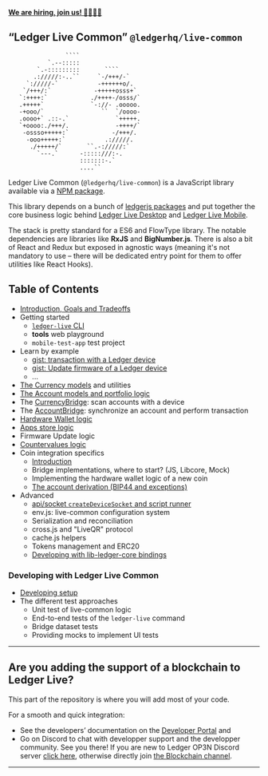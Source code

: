 **[We are hiring, join us! 👨‍💻👩‍💻](https://jobs.lever.co/ledger/?department=Engineering)**

## “Ledger Live Common” `@ledgerhq/live-common`

`````
                ````
           `.--:::::
        `.-:::::::::       ````
       .://///:-..``     `-/+++/-`
     `://///-`           -++++++o/.
    `/+++/:`            -+++++osss+`
   `:++++:`            ./++++-/osss/`
   .+++++`             `-://- .ooooo.
   -+ooo/`                ``  `/oooo-
   .oooo+` .::-.`             `+++++.
   `+oooo:./+++/.             -++++/`
    -ossso+++++:`            -/+++/.
     -ooo+++++:`           .://///.
      ./+++++/`       ``.-://///:`
        `---.`      -:::::///:-.
                    :::::::-.`
                    ....``

`````

Ledger Live Common (`@ledgerhq/live-common`) is a JavaScript library available via a [NPM package](https://npmjs.com/@ledgerhq/live-common).

This library depends on a bunch of [ledgerjs packages](https://github.com/LedgerHQ/ledger-live/tree/develop/libs/ledgerjs) and put together the core business logic behind [Ledger Live Desktop](https://github.com/LedgerHQ/ledger-live/tree/develop/apps/ledger-live-desktop) and [Ledger Live Mobile](https://github.com/LedgerHQ/ledger-live/tree/develop/apps/ledger-live-mobile).

The stack is pretty standard for a ES6 and FlowType library. The notable dependencies are libraries like **RxJS** and **BigNumber.js**. There is also a bit of React and Redux but exposed in agnostic ways (meaning it's not mandatory to use – there will be dedicated entry point for them to offer utilities like React Hooks).

## Table of Contents

- [Introduction, Goals and Tradeoffs](https://github.com/LedgerHQ/ledger-live/wiki/LLC:intro)
- Getting started
  - [`ledger-live` CLI](https://github.com/LedgerHQ/ledger-live/wiki/LLC:cli)
  - **tools** web playground
  - `mobile-test-app` test project
- Learn by example
  - [gist: transaction with a Ledger device](https://github.com/LedgerHQ/ledger-live/wiki/LLC:gist-tx)
  - [gist: Update firmware of a Ledger device](https://github.com/LedgerHQ/ledger-live/wiki/LLC:gist-firmware)
  - ...
- [The Currency models](https://github.com/LedgerHQ/ledger-live/wiki/LLC:currency) and utilities
- [The Account models and portfolio logic](https://github.com/LedgerHQ/ledger-live/wiki/LLC:account)
- The [CurrencyBridge](https://github.com/LedgerHQ/ledger-live/wiki/LLC:CurrencyBridge): scan accounts with a device
- The [AccountBridge](https://github.com/LedgerHQ/ledger-live/wiki/LLC:AccountBridge): synchronize an account and perform transaction
- [Hardware Wallet logic](https://github.com/LedgerHQ/ledger-live/wiki/LLC:hw)
- [Apps store logic](https://github.com/LedgerHQ/ledger-live/wiki/LLC:apps)
- Firmware Update logic
- [Countervalues logic](https://github.com/LedgerHQ/ledger-live/wiki/LLC:countervalues)
- Coin integration specifics
  - [Introduction](https://github.com/LedgerHQ/ledger-live/wiki/LLC:ci-intro)
  - Bridge implementations, where to start? (JS, Libcore, Mock)
  - Implementing the hardware wallet logic of a new coin
  - [The account derivation (BIP44 and exceptions)](https://github.com/LedgerHQ/ledger-live/wiki/LLC:derivation)
- Advanced
  - [api/socket `createDeviceSocket` and script runner](https://github.com/LedgerHQ/ledger-live/wiki/LLC:socket)
  - env.js: live-common configuration system
  - Serialization and reconciliation
  - cross.js and "LiveQR" protocol
  - cache.js helpers
  - Tokens management and ERC20
  - [Developing with lib-ledger-core bindings](https://github.com/LedgerHQ/ledger-live/wiki/LLC:adding-libcore-bindings)

### Developing with Ledger Live Common

- [Developing setup](https://github.com/LedgerHQ/ledger-live/wiki/LLC:developing)
- The different test approaches
  - Unit test of live-common logic
  - End-to-end tests of the `ledger-live` command
  - Bridge dataset tests
  - Providing mocks to implement UI tests

---

## Are you adding the support of a blockchain to Ledger Live?

This part of the repository is where you will add most of your code.

For a smooth and quick integration:
- See the developers’ documentation on the [Developer Portal](https://developers.ledger.com/docs/coin/general-process/) and 
- Go on Discord to chat with developper support and the developper community. See you there! If you are new to Ledger OP3N Discord server [click here](https://discord.gg/Ledger), otherwise directly join [the Blockchain channel](https://discord.com/channels/885256081289379850/907623688759803935).

---
